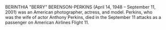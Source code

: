 BERINTHIA "BERRY" BERENSON-PERKINS (April 14, 1948 – September 11, 2001) was an American photographer, actress, and model. Perkins, who was the wife of actor Anthony Perkins, died in the September 11 attacks as a passenger on American Airlines Flight 11.
